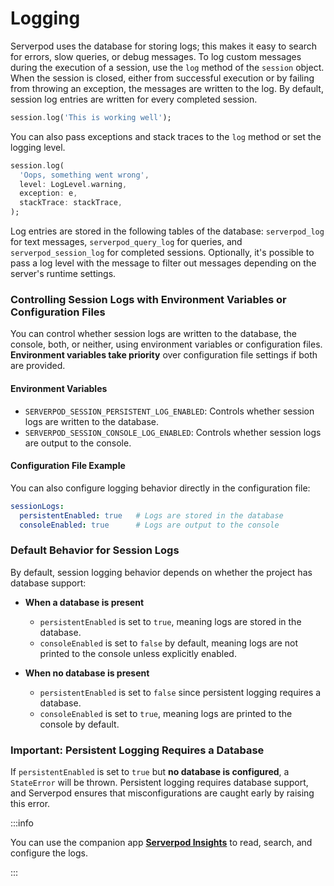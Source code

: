 # Logging

Serverpod uses the database for storing logs; this makes it easy to search for errors, slow queries, or debug messages. To log custom messages during the execution of a session, use the `log` method of the `session` object. When the session is closed, either from successful execution or by failing from throwing an exception, the messages are written to the log. By default, session log entries are written for every completed session.

```dart
session.log('This is working well');
```

You can also pass exceptions and stack traces to the `log` method or set the logging level.

```dart
session.log(
  'Oops, something went wrong',
  level: LogLevel.warning,
  exception: e,
  stackTrace: stackTrace,
);
```

Log entries are stored in the following tables of the database: `serverpod_log` for text messages, `serverpod_query_log` for queries, and `serverpod_session_log` for completed sessions. Optionally, it's possible to pass a log level with the message to filter out messages depending on the server's runtime settings.

### Controlling Session Logs with Environment Variables or Configuration Files

You can control whether session logs are written to the database, the console, both, or neither, using environment variables or configuration files. **Environment variables take priority** over configuration file settings if both are provided.

#### Environment Variables

- `SERVERPOD_SESSION_PERSISTENT_LOG_ENABLED`: Controls whether session logs are written to the database.
- `SERVERPOD_SESSION_CONSOLE_LOG_ENABLED`: Controls whether session logs are output to the console.

#### Configuration File Example

You can also configure logging behavior directly in the configuration file:

```yaml
sessionLogs:
  persistentEnabled: true   # Logs are stored in the database
  consoleEnabled: true      # Logs are output to the console
```

### Default Behavior for Session Logs

By default, session logging behavior depends on whether the project has database support:

- **When a database is present**

  - `persistentEnabled` is set to `true`, meaning logs are stored in the database.
  - `consoleEnabled` is set to `false` by default, meaning logs are not printed to the console unless explicitly enabled.
  
- **When no database is present**

  - `persistentEnabled` is set to `false` since persistent logging requires a database.
  - `consoleEnabled` is set to `true`, meaning logs are printed to the console by default.

### Important: Persistent Logging Requires a Database

If `persistentEnabled` is set to `true` but **no database is configured**, a `StateError` will be thrown. Persistent logging requires database support, and Serverpod ensures that misconfigurations are caught early by raising this error.

:::info

You can use the companion app  **[Serverpod Insights](../tools/insights)** to read, search, and configure the logs.

:::
